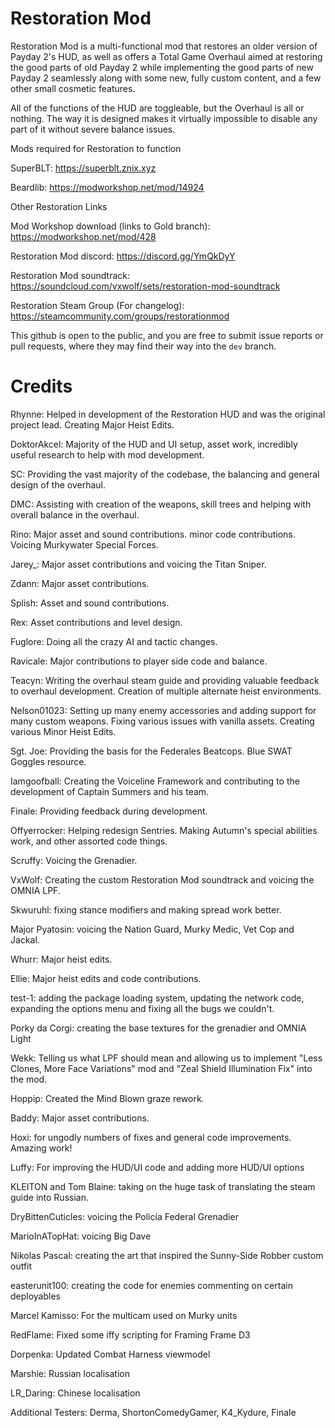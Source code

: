# Restoration Mod

Restoration Mod is a multi-functional mod that restores an older version of Payday 2's HUD, as well as offers a Total Game Overhaul aimed at restoring the good parts of old Payday 2 
while implementing the good parts of new Payday 2 seamlessly along with some new, fully custom content, and a few other small cosmetic features.

All of the functions of the HUD are toggleable, but the Overhaul is all or nothing. The way it is designed makes it virtually impossible to disable any part of it without severe balance issues.

Mods required for Restoration to function

SuperBLT: https://superblt.znix.xyz

Beardlib: https://modworkshop.net/mod/14924

Other Restoration Links

Mod Workshop download (links to Gold branch): https://modworkshop.net/mod/428

Restoration Mod discord: https://discord.gg/YmQkDyY

Restoration Mod soundtrack: https://soundcloud.com/vxwolf/sets/restoration-mod-soundtrack

Restoration Steam Group (For changelog): https://steamcommunity.com/groups/restorationmod

This github is open to the public, and you are free to submit issue reports or pull requests, where they may find their way into the `dev` branch.

# Credits

Rhynne: Helped in development of the Restoration HUD and was the original project lead. Creating Major Heist Edits.

DoktorAkcel: Majority of the HUD and UI setup, asset work, incredibly useful research to help with mod development.

SC: Providing the vast majority of the codebase, the balancing and general design of the overhaul.

DMC: Assisting with creation of the weapons, skill trees and helping with overall balance in the overhaul.

Rino: Major asset and sound contributions. minor code contributions. Voicing Murkywater Special Forces.

Jarey_: Major asset contributions and voicing the Titan Sniper.

Zdann: Major asset contributions.

Splish: Asset and sound contributions.

Rex: Asset contributions and level design.

Fuglore: Doing all the crazy AI and tactic changes.

Ravicale: Major contributions to player side code and balance.

Teacyn: Writing the overhaul steam guide and providing valuable feedback to overhaul development. Creation of multiple alternate heist environments.

Nelson01023: Setting up many enemy accessories and adding support for many custom weapons. Fixing various issues with vanilla assets. Creating various Minor Heist Edits.

Sgt. Joe: Providing the basis for the Federales Beatcops. Blue SWAT Goggles resource.

Iamgoofball: Creating the Voiceline Framework and contributing to the development of Captain Summers and his team.

Finale: Providing feedback during development.

Offyerrocker: Helping redesign Sentries. Making Autumn's special abilities work, and other assorted code things.

Scruffy: Voicing the Grenadier.

VxWolf: Creating the custom Restoration Mod soundtrack and voicing the OMNIA LPF.

Skwuruhl: fixing stance modifiers and making spread work better.

Major Pyatosin: voicing the Nation Guard, Murky Medic, Vet Cop and Jackal.

Whurr: Major heist edits.

Ellie: Major heist edits and code contributions.

test-1: adding the package loading system, updating the network code, expanding the options menu and fixing all the bugs we couldn't.

Porky da Corgi: creating the base textures for the grenadier and OMNIA Light

Wekk: Telling us what LPF should mean and allowing us to implement "Less Clones, More Face Variations" mod and "Zeal Shield Illumination Fix" into the mod.

Hoppip: Created the Mind Blown graze rework.

Baddy: Major asset contributions.

Hoxi: for ungodly numbers of fixes and general code improvements. Amazing work!

Luffy: For improving the HUD/UI code and adding more HUD/UI options

KLEITON and Tom Blaine: taking on the huge task of translating the steam guide into Russian.

DryBittenCuticles: voicing the Policía Federal Grenadier

MarioInATopHat: voicing Big Dave

Nikolas Pascal: creating the art that inspired the Sunny-Side Robber custom outfit

easterunit100: creating the code for enemies commenting on certain deployables

Marcel Kamisso: For the multicam used on Murky units

RedFlame: Fixed some iffy scripting for Framing Frame D3

Dorpenka: Updated Combat Harness viewmodel

Marshie: Russian localisation

LR_Daring: Chinese localisation

Additional Testers: Derma, ShortonComedyGamer, K4_Kydure, Finale